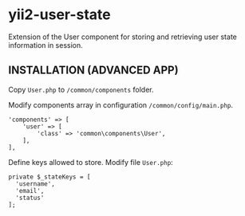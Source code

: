 yii2-user-state
===============

Extension of the User component for storing and retrieving user state information in session.

INSTALLATION (ADVANCED APP)
---------------------------

Copy `User.php` to `/common/components` folder.

Modify components array in configuration `/common/config/main.php`.

```
'components' => [
    'user' => [
        'class' => 'common\components\User',
    ],
],
```

Define keys allowed to store. Modify file `User.php`:

```
private $_stateKeys = [
  'username',
  'email',
  'status'
];
```
